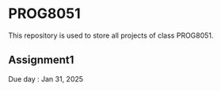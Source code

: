 # PROG8051
This repository is used to store all projects of class PROG8051.

## Assignment1
Due day : Jan 31, 2025
